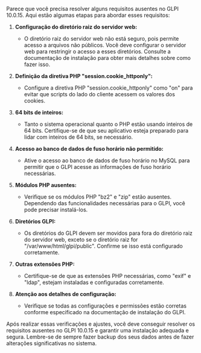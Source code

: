 Parece que você precisa resolver alguns requisitos ausentes no GLPI 10.0.15. Aqui estão algumas etapas para abordar esses requisitos:

1. **Configuração do diretório raiz do servidor web:**
   - O diretório raiz do servidor web não está seguro, pois permite acesso a arquivos não públicos. Você deve configurar o servidor web para restringir o acesso a esses diretórios. Consulte a documentação de instalação para obter mais detalhes sobre como fazer isso.

2. **Definição da diretiva PHP "session.cookie_httponly":**
   - Configure a diretiva PHP "session.cookie_httponly" como "on" para evitar que scripts do lado do cliente acessem os valores dos cookies.

3. **64 bits de inteiros:**
   - Tanto o sistema operacional quanto o PHP estão usando inteiros de 64 bits. Certifique-se de que seu aplicativo esteja preparado para lidar com inteiros de 64 bits, se necessário.

4. **Acesso ao banco de dados de fuso horário não permitido:**
   - Ative o acesso ao banco de dados de fuso horário no MySQL para permitir que o GLPI acesse as informações de fuso horário necessárias.

5. **Módulos PHP ausentes:**
   - Verifique se os módulos PHP "bz2" e "zip" estão ausentes. Dependendo das funcionalidades necessárias para o GLPI, você pode precisar instalá-los.

6. **Diretórios GLPI:**
   - Os diretórios do GLPI devem ser movidos para fora do diretório raiz do servidor web, exceto se o diretório raiz for "/var/www/html/glpi/public". Confirme se isso está configurado corretamente.

7. **Outras extensões PHP:**
   - Certifique-se de que as extensões PHP necessárias, como "exif" e "ldap", estejam instaladas e configuradas corretamente.

8. **Atenção aos detalhes de configuração:**
   - Verifique se todas as configurações e permissões estão corretas conforme especificado na documentação de instalação do GLPI.

Após realizar essas verificações e ajustes, você deve conseguir resolver os requisitos ausentes no GLPI 10.0.15 e garantir uma instalação adequada e segura. Lembre-se de sempre fazer backup dos seus dados antes de fazer alterações significativas no sistema.
